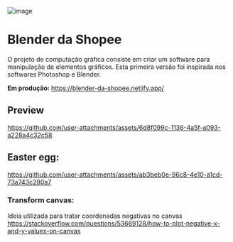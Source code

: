 ![image](https://github.com/user-attachments/assets/a6b6cc97-48b4-41ee-aa10-60a9f24e3e46)

# Blender da Shopee

O projeto de computação gráfica consiste em criar um software para manipulação de elementos gráficos. Esta primeira versão foi inspirada nos softwares Photoshop e Blender.

**Em produção:** https://blender-da-shopee.netlify.app/

## Preview

https://github.com/user-attachments/assets/6d8f099c-1136-4a5f-a093-a228a4c32c58


## Easter egg:
https://github.com/user-attachments/assets/ab3beb0e-96c8-4e10-a1cd-73a743c280a7

### Transform canvas:

Ideia utilizada para tratar coordenadas negativas no canvas
https://stackoverflow.com/questions/53669128/how-to-plot-negative-x-and-y-values-on-canvas

